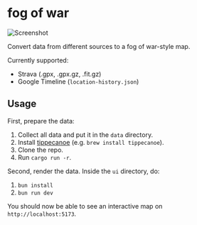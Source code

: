 # fog of war

![Screenshot](.github/screenshot.png)

Convert data from different sources to a fog of war-style map.

Currently supported:

- Strava (.gpx, .gpx.gz, .fit.gz)
- Google Timeline (`location-history.json`)

## Usage

First, prepare the data:

1. Collect all data and put it in the `data` directory.
2. Install [tippecanoe](https://github.com/felt/tippecanoe) (e.g. `brew install tippecanoe`).
3. Clone the repo.
4. Run `cargo run -r`.

Second, render the data. Inside the `ui` directory, do:

1. `bun install`
2. `bun run dev`

You should now be able to see an interactive map on `http://localhost:5173`.
